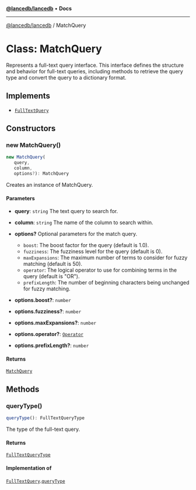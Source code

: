 [**@lancedb/lancedb**](../README.md) • **Docs**

***

[@lancedb/lancedb](../globals.md) / MatchQuery

# Class: MatchQuery

Represents a full-text query interface.
This interface defines the structure and behavior for full-text queries,
including methods to retrieve the query type and convert the query to a dictionary format.

## Implements

- [`FullTextQuery`](../interfaces/FullTextQuery.md)

## Constructors

### new MatchQuery()

```ts
new MatchQuery(
   query,
   column,
   options?): MatchQuery
```

Creates an instance of MatchQuery.

#### Parameters

* **query**: `string`
    The text query to search for.

* **column**: `string`
    The name of the column to search within.

* **options?**
    Optional parameters for the match query.
    - `boost`: The boost factor for the query (default is 1.0).
    - `fuzziness`: The fuzziness level for the query (default is 0).
    - `maxExpansions`: The maximum number of terms to consider for fuzzy matching (default is 50).
    - `operator`: The logical operator to use for combining terms in the query (default is "OR").
    - `prefixLength`: The number of beginning characters being unchanged for fuzzy matching.

* **options.boost?**: `number`

* **options.fuzziness?**: `number`

* **options.maxExpansions?**: `number`

* **options.operator?**: [`Operator`](../enumerations/Operator.md)

* **options.prefixLength?**: `number`

#### Returns

[`MatchQuery`](MatchQuery.md)

## Methods

### queryType()

```ts
queryType(): FullTextQueryType
```

The type of the full-text query.

#### Returns

[`FullTextQueryType`](../enumerations/FullTextQueryType.md)

#### Implementation of

[`FullTextQuery`](../interfaces/FullTextQuery.md).[`queryType`](../interfaces/FullTextQuery.md#querytype)
